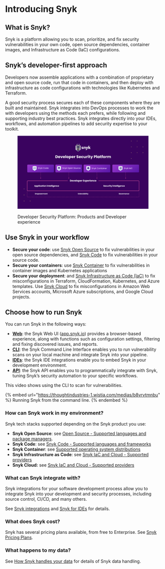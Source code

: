 # Introducing Snyk

## What is Snyk?

Snyk is a platform allowing you to scan, prioritize, and fix security vulnerabilities in your own code, open source dependencies, container images, and Infrastructure as Code (IaC) configurations.

## Snyk’s developer-first approach

Developers now assemble applications with a combination of proprietary and open source code, run that code in containers, and then deploy with infrastructure as code configurations with technologies like Kubernetes and Terraform.

A good security process secures each of these components where they are built and maintained. Snyk integrates into DevOps processes to work the with developers using the methods each prefers, while following and supporting industry best practices. Snyk integrates directly into your IDEs, workflows, and automation pipelines to add security expertise to your toolkit.

<figure><img src="../.gitbook/assets/image (181).png" alt="Developer Security Platform"><figcaption><p>Developer Security Platform: Products and Developer experience</p></figcaption></figure>

## Use Snyk in your workflow

* **Secure your code**: use [Snyk Open Source](../scan-application-code/snyk-open-source/) to fix vulnerabilities in your open source dependencies, and [Snyk Code](../scan-application-code/snyk-code/) to fix vulnerabilities in your source code.
* **Secure your containers**: use [Snyk Container](../scan-containers/) to fix vulnerabilities in container images and Kubernetes applications
* **Secure your deployment**: and [Snyk Infrastructure as Code (IaC)](../scan-cloud-deployment/snyk-infrastructure-as-code/) to fix misconfigurations in Terraform, CloudFormation, Kubernetes, and Azure templates. Use [Snyk Cloud](../scan-cloud-deployment/snyk-cloud/) to fix misconfigurations in Amazon Web Services accounts, Microsoft Azure subscriptions, and Google Cloud projects.

## Choose how to run Snyk

You can run Snyk in the following ways:

* [**Web**](getting-started-with-the-snyk-web-ui.md): the Snyk Web UI ([app.snyk.io](https://app.snyk.io)) provides a browser-based experience, along with functions such as configuration settings, filtering and fixing discovered issues, and reports.
* [**CLI**](../snyk-cli/): the Snyk Command Line Interface enables you to run vulnerability scans on your local machine and integrate Snyk into your pipeline.
* [**IDEs**](../integrations/ide-tools/): the Snyk IDE integrations enable you to embed Snyk in your development environment.
* [**API**](../snyk-api-info/): the Snyk API enables you to programmatically integrate with Snyk, tuning Snyk’s security automation to your specific workflows.

This video shows using the CLI to scan for vulnerabilities.

{% embed url="https://thoughtindustries-1.wistia.com/medias/b8vrvtmnbu" %}
Running Snyk from the command line.
{% endembed %}

### How can Snyk work in my environment?

Snyk tech stacks supported depending on the Snyk product you use:

* **Snyk Open Source**: see [Open Source - Supported languages and package managers](../scan-application-code/snyk-open-source/snyk-open-source-supported-languages-and-package-managers/).
* **Snyk Code**: see [Snyk Code - Supported languages and frameworks](../scan-application-code/snyk-code/snyk-code-language-and-framework-support.md)
* **Snyk Container**: see [Supported operating system distributions](../scan-containers/supported-operating-system-distributions.md)
* **Snyk Infrastructure as Code**: see [Snyk IaC and Cloud - Supported providers](../scan-cloud-deployment/supported-providers-iac-and-cloud.md)
* **Snyk Cloud:** see [Snyk IaC and Cloud - Supported providers](../scan-cloud-deployment/supported-providers-iac-and-cloud.md)

### What can Snyk integrate with?

Snyk integrations for your software development process allow you to integrate Snyk into your development and security processes, including source control, CI/CD, and many others.

See [Snyk integrations](../integrations/) and [Snyk for IDEs](../integrations/ide-tools/) for details.

### **What does Snyk cost?**

Snyk has several pricing plans available, from free to Enterprise. See [Snyk Pricing Plans](../more-info/plans.md).

### What happens to my data?

See [How Snyk handles your data](../more-info/how-snyk-handles-your-data.md) for details of Snyk data handling.
